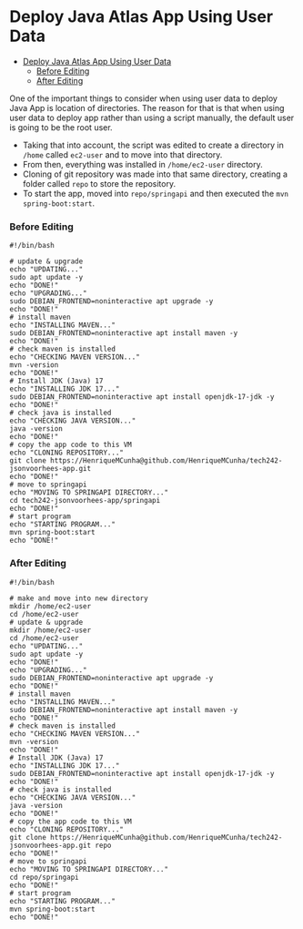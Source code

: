# Deploy Java Atlas App Using User Data

- [Deploy Java Atlas App Using User Data](#deploy-java-atlas-app-using-user-data)
    - [Before Editing](#before-editing)
    - [After Editing](#after-editing)


One of the important things to consider when using user data to deploy Java App is location of directories.
The reason for that is that when using user data to deploy app rather than using a script manually, the default user is going to be the root user.

* Taking that into account, the script was edited to create a directory in `/home` called `ec2-user` and to move into that directory.
* From then, everything was installed in `/home/ec2-user` directory.
* Cloning of git repository was made into that same directory, creating a folder called `repo` to store the repository.
* To start the app, moved into `repo/springapi` and then executed the `mvn spring-boot:start`.


### Before Editing

```
#!/bin/bash

# update & upgrade
echo "UPDATING..."
sudo apt update -y
echo "DONE!"
echo "UPGRADING..."
sudo DEBIAN_FRONTEND=noninteractive apt upgrade -y
echo "DONE!"
# install maven
echo "INSTALLING MAVEN..."
sudo DEBIAN_FRONTEND=noninteractive apt install maven -y
echo "DONE!"
# check maven is installed
echo "CHECKING MAVEN VERSION..."
mvn -version
echo "DONE!"
# Install JDK (Java) 17
echo "INSTALLING JDK 17..."
sudo DEBIAN_FRONTEND=noninteractive apt install openjdk-17-jdk -y
echo "DONE!"
# check java is installed
echo "CHECKING JAVA VERSION..."
java -version
echo "DONE!"
# copy the app code to this VM
echo "CLONING REPOSITORY..."
git clone https://HenriqueMCunha@github.com/HenriqueMCunha/tech242-jsonvoorhees-app.git
echo "DONE!"
# move to springapi
echo "MOVING TO SPRINGAPI DIRECTORY..."
cd tech242-jsonvoorhees-app/springapi
echo "DONE!"
# start program
echo "STARTING PROGRAM..."
mvn spring-boot:start
echo "DONE!"

```

### After Editing

```
#!/bin/bash

# make and move into new directory
mkdir /home/ec2-user
cd /home/ec2-user
# update & upgrade
mkdir /home/ec2-user
cd /home/ec2-user
echo "UPDATING..."
sudo apt update -y
echo "DONE!"
echo "UPGRADING..."
sudo DEBIAN_FRONTEND=noninteractive apt upgrade -y
echo "DONE!"
# install maven
echo "INSTALLING MAVEN..."
sudo DEBIAN_FRONTEND=noninteractive apt install maven -y
echo "DONE!"
# check maven is installed
echo "CHECKING MAVEN VERSION..."
mvn -version
echo "DONE!"
# Install JDK (Java) 17
echo "INSTALLING JDK 17..."
sudo DEBIAN_FRONTEND=noninteractive apt install openjdk-17-jdk -y
echo "DONE!"
# check java is installed
echo "CHECKING JAVA VERSION..."
java -version
echo "DONE!"
# copy the app code to this VM
echo "CLONING REPOSITORY..."
git clone https://HenriqueMCunha@github.com/HenriqueMCunha/tech242-jsonvoorhees-app.git repo
echo "DONE!"
# move to springapi
echo "MOVING TO SPRINGAPI DIRECTORY..."
cd repo/springapi
echo "DONE!"
# start program
echo "STARTING PROGRAM..."
mvn spring-boot:start
echo "DONE!"

```